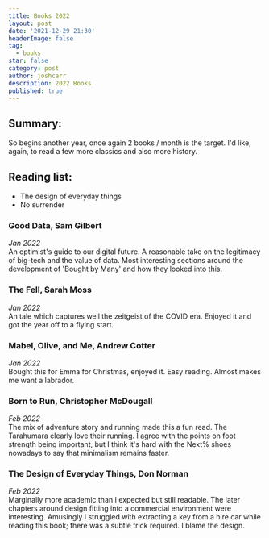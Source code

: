 ```yaml
---
title: Books 2022
layout: post
date: '2021-12-29 21:30'
headerImage: false
tag:
  - books
star: false
category: post
author: joshcarr
description: 2022 Books
published: true
---
```


## Summary:
So begins another year, once again 2 books / month is the target. I'd like, again, to read a few more classics and also more history. 

## Reading list:
* The design of everyday things
* No surrender


### Good Data, Sam Gilbert
*Jan 2022*  
An optimist's guide to our digital future. A reasonable take on the legitimacy of big-tech and the value of data. Most interesting sections around the development of 'Bought by Many' and how they looked into this. 

### The Fell, Sarah Moss
*Jan 2022*  
An tale which captures well the zeitgeist of the COVID era. Enjoyed it and got the year off to a flying start.

### Mabel, Olive, and Me, Andrew Cotter
*Jan 2022*  
Bought this for Emma for Christmas, enjoyed it. Easy reading. Almost makes me want a labrador. 


### Born to Run, Christopher McDougall
*Feb 2022*  
The mix of adventure story and running made this a fun read. The Tarahumara clearly love their running. I agree with the points on foot strength being important, but I think it's hard with the Next% shoes nowadays to say that minimalism remains faster. 

### The Design of Everyday Things, Don Norman
*Feb 2022*  
Marginally more academic than I expected but still readable. The later chapters around design fitting into a commercial environment were interesting. Amusingly I struggled with extracting a key from a hire car while reading this book; there was a subtle trick required. I blame the design.

